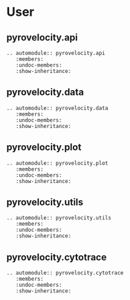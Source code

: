 # User

## pyrovelocity.api

```{eval-rst}
.. automodule:: pyrovelocity.api
   :members:
   :undoc-members:
   :show-inheritance:
```

## pyrovelocity.data

```{eval-rst}
.. automodule:: pyrovelocity.data
   :members:
   :undoc-members:
   :show-inheritance:
```

## pyrovelocity.plot

```{eval-rst}
.. automodule:: pyrovelocity.plot
   :members:
   :undoc-members:
   :show-inheritance:
```

## pyrovelocity.utils

```{eval-rst}
.. automodule:: pyrovelocity.utils
   :members:
   :undoc-members:
   :show-inheritance:
```

## pyrovelocity.cytotrace

```{eval-rst}
.. automodule:: pyrovelocity.cytotrace
   :members:
   :undoc-members:
   :show-inheritance:
```


